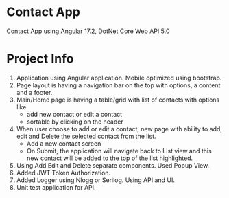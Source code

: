 # Contact App
Contact App using Angular 17.2, DotNet Core Web API 5.0

# Project Info
1.	Application using Angular application. Mobile optimized using bootstrap.
2.	Page layout is having a navigation bar on the top with options, a content and a footer.
3.	Main/Home page is having a table/grid with list of contacts with options like
    - add new contact or edit a contact
    - sortable by clicking on the header
4.	When user choose to add or edit a contact, new page with ability to add, edit and Delete the selected contact from the list.
    - Add a new contact screen
    -  On Submit, the application will navigate back to List view and this new contact will be added to the top of the list highlighted.
5.	Using Add Edit and Delete separate components. Used Popup View.
6.	Added JWT Token Authorization.
7.	Added Logger using Nlogg or Serilog. Using API and UI.
8.  Unit test application for API.

